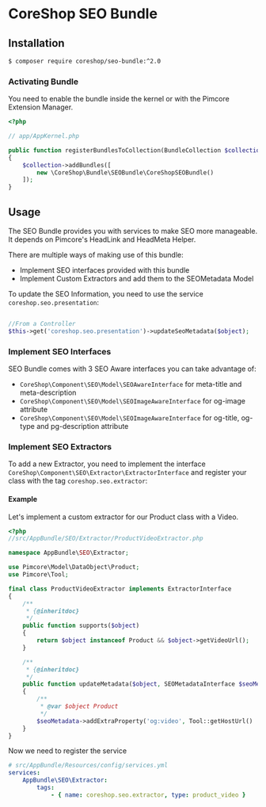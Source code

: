 # CoreShop SEO Bundle

## Installation
```bash
$ composer require coreshop/seo-bundle:^2.0
```

### Activating Bundle
You need to enable the bundle inside the kernel or with the Pimcore Extension Manager.

```php
<?php

// app/AppKernel.php

public function registerBundlesToCollection(BundleCollection $collection)
{
    $collection->addBundles([
        new \CoreShop\Bundle\SEOBundle\CoreShopSEOBundle()
    ]);
}
```

## Usage

The SEO Bundle provides you with services to make SEO more manageable. It depends on Pimcore's HeadLink and HeadMeta Helper.

There are multiple ways of making use of this bundle:

 - Implement SEO interfaces provided with this bundle
 - Implement Custom Extractors and add them to the SEOMetadata Model

To update the SEO Information, you need to use the service ```coreshop.seo.presentation```:

```php

//From a Controller
$this->get('coreshop.seo.presentation')->updateSeoMetadata($object);
```

### Implement SEO Interfaces
SEO Bundle comes with 3 SEO Aware interfaces you can take advantage of:

 - `CoreShop\Component\SEO\Model\SEOAwareInterface` for meta-title and meta-description
 - `CoreShop\Component\SEO\Model\SEOImageAwareInterface` for og-image attribute
 - `CoreShop\Component\SEO\Model\SEOImageAwareInterface` for og-title, og-type and pg-description attribute

### Implement SEO Extractors
To add a new Extractor, you need to implement the interface ```CoreShop\Component\SEO\Extractor\ExtractorInterface``` and register your class with the tag ```coreshop.seo.extractor```:

#### Example
Let's implement a custom extractor for our Product class with a Video.


```php
<?php
//src/AppBundle/SEO/Extractor/ProductVideoExtractor.php

namespace AppBundle\SEO\Extractor;

use Pimcore\Model\DataObject\Product;
use Pimcore\Tool;

final class ProductVideoExtractor implements ExtractorInterface
{
    /**
     * {@inheritdoc}
     */
    public function supports($object)
    {
        return $object instanceof Product && $object->getVideoUrl();
    }

    /**
     * {@inheritdoc}
     */
    public function updateMetadata($object, SEOMetadataInterface $seoMetadata)
    {
        /**
         * @var $object Product
         */
        $seoMetadata->addExtraProperty('og:video', Tool::getHostUrl() . $object->getVideoUrl());
    }
}
```

Now we need to register the service

```yml
# src/AppBundle/Resources/config/services.yml
services:
    AppBundle\SEO\Extractor:
        tags:
            - { name: coreshop.seo.extractor, type: product_video }

```